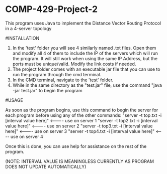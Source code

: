 # COMP-429-Project-2
This program uses Java to implement the Distance Vector Routing Protocol in a 4-server topology

#INSTALLATION

1) In the 'test' folder you will see 4 similarly named .txt files. Open them and modify all 4 of them to include the IP of the servers which will run the program.
   It will still work when using the same IP Address, but the ports must be unique/valid.
   Modify the link costs if needed.
2) The project folder comes with an executable jar file that you can use to run the program through the cmd terminal.
3) In the CMD terminal, navigate to the 'test' folder.
4) While in the same directory as the "test.jar" file, use the command "java -jar test.jar" to begin the program
  
#USAGE

As soon as the program begins, use this command to begin the server for each program before using any of the other commands:
  "server -t top.txt -i [interval value here]"    <---- use on server 1
  "server -t top2.txt -i [interval value here]"    <---- use on server 2
  "server -t top3.txt -i [interval value here]"    <---- use on server 3
  "server -t top4.txt -i [interval value here]"    <---- use on server 4
  
  Once this is done, you can use help for assistance on the rest of the program.
  
  
  (NOTE: INTERVAL VALUE IS MEANINGLESS CURRENTLY AS PROGRAM DOES NOT UPDATE AUTOMATICALLY)
